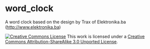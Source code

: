 word_clock
==========

A word clock based on the design by Trax of Elektronika.ba (http://www.elektronika.ba)

[![Creative Commons License](http://i.creativecommons.org/l/by-sa/3.0/88x31.png)](http://creativecommons.org/licenses/by-sa/3.0/deed.en_GB)
This work is licensed under a [Creative Commons Attribution-ShareAlike 3.0 Unported License](http://creativecommons.org/licenses/by-sa/3.0/deed.en_GB).

